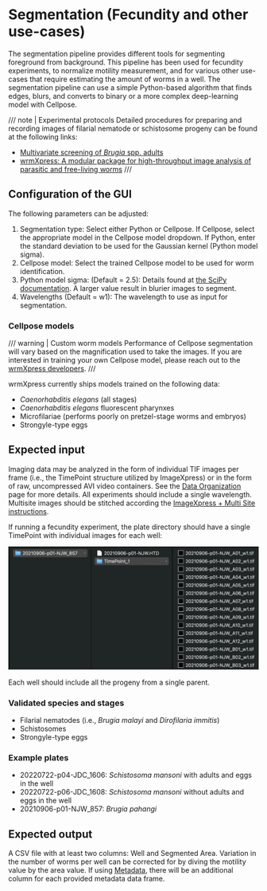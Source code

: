 # Segmentation (Fecundity and other use-cases)

The segmentation pipeline provides different tools for segmenting foreground from background. This pipeline has been used for fecundity experiments, to normalize motility measurement, and for various other use-cases that require estimating the amount of worms in a well. The segmentation pipeline can use a simple Python-based algorithm that finds edges, blurs, and converts to binary or a more complex deep-learning model with Cellpose.

/// note | Experimental protocols
Detailed procedures for preparing and recording images of filarial nematode or schistosome progeny can be found at the following links:

- [Multivariate screening of *Brugia* spp. adults](https://protocolexchange.researchsquare.com/article/pex-1918/v2)
- [wrmXpress: A modular package for high-throughput image analysis of parasitic and free-living worms](https://journals.plos.org/plosntds/article?id=10.1371/journal.pntd.0010937#sec002)
///

## Configuration of the GUI

The following parameters can be adjusted:

1. Segmentation type: Select either Python or Cellpose. If Cellpose, select the appropriate model in the Cellpose model dropdown. If Python, enter the standard deviation to be used for the Gaussian kernel (Python model sigma).
2. Cellpose model: Select the trained Cellpose model to be used for worm identification.
3. Python model sigma: (Default = 2.5): Details found at [the SciPy documentation](https://docs.scipy.org/doc/scipy/reference/generated/scipy.ndimage.gaussian_filter.html). A larger value result in blurier images to segment.
4. Wavelengths (Default = w1): The wavelength to use as input for segmentation.

### Cellpose models

/// warning | Custom worm models
Performance of Cellpose segmentation will vary based on the magnification used to take the images. If you are interested in training your own Cellpose model, please reach out to the [wrmXpress developers](../../index.md#getting-support).
///

wrmXpress currently ships models trained on the following data:

- *Caenorhabditis elegans* (all stages)
- *Caenorhabditis elegans* fluorescent pharynxes
- Microfilariae (performs poorly on pretzel-stage worms and embryos)
- Strongyle-type eggs

## Expected input

Imaging data may be analyzed in the form of individual TIF images per frame (i.e., the TimePoint structure utilized by ImageXpress) or in the form of raw, uncompressed AVI video containers. See the [Data Organization](../../data_organization.md) page for more details.  All experiments should include a single wavelength. Multisite images should be stitched according the [ImageXpress + Multi Site instructions](../instrument_settings.md#imagexpress-multi-site).

If running a fecundity experiment, the plate directory should have a single TimePoint with individual images for each well:

![Fecundity file structure](../img/fecundity_structure.png)

Each well should include all the progeny from a single parent.

### Validated species and stages

- Filarial nematodes (i.e., *Brugia malayi* and *Dirofilaria immitis*)
- Schistosomes
- Strongyle-type eggs

### Example plates

- 20220722-p04-JDC_1606: *Schistosoma mansoni* with adults and eggs in the well
- 20220722-p06-JDC_1608: *Schistosoma mansoni* without adults and eggs in the well
- 20210906-p01-NJW_857: *Brugia pahangi*

## Expected output

A CSV file with at least two columns: Well and Segmented Area. Variation in the number of worms per well can be corrected for by diving the motility value by the area value. If using [Metadata](../../metadata.md), there will be an additional column for each provided metadata data frame.
